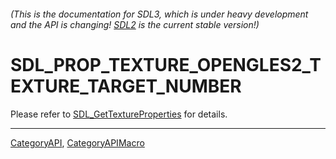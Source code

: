 ###### (This is the documentation for SDL3, which is under heavy development and the API is changing! [SDL2](https://wiki.libsdl.org/SDL2/) is the current stable version!)
# SDL_PROP_TEXTURE_OPENGLES2_TEXTURE_TARGET_NUMBER

Please refer to [SDL_GetTextureProperties](SDL_GetTextureProperties) for details.

----
[CategoryAPI](CategoryAPI), [CategoryAPIMacro](CategoryAPIMacro)

